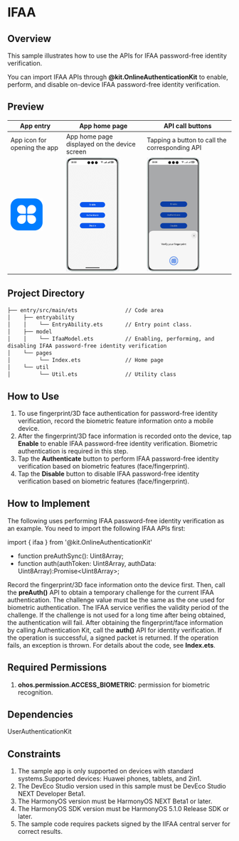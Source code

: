 # IFAA

## Overview

This sample illustrates how to use the APIs for IFAA password-free identity verification.

You can import IFAA APIs through **@kit.OnlineAuthenticationKit** to enable, perform, and disable on-device IFAA password-free identity verification.


## Preview

| App entry| App home page| API call buttons|
| --------------- | --------------- | -------------- |
| App icon for opening the app| App home page displayed on the device screen  | Tapping a button to call the corresponding API |
| <img src=".\image\startIcon.png" style="zoom:50%;" /> | <img src=".\image\homepage_en.jpeg" style="zoom:25%;" /> | <img src=".\image\results_en.jpeg" style="zoom:25%;" /> |

## Project Directory

```
├── entry/src/main/ets               // Code area
│    ├── entryability
│    │    └── EntryAbility.ets       // Entry point class.
│    ├── model
│    │    └── IfaaModel.ets          // Enabling, performing, and disabling IFAA password-free identity verification
│    └── pages
│         └── Index.ets              // Home page
│    └── util
│         └── Util.ets               // Utility class
```



## How to Use

1. To use fingerprint/3D face authentication for password-free identity verification, record the biometric feature information onto a mobile device.
2. After the fingerprint/3D face information is recorded onto the device, tap **Enable** to enable IFAA password-free identity verification. Biometric authentication is required in this step.
3. Tap the **Authenticate** button to perform IFAA password-free identity verification based on biometric features (face/fingerprint).
4. Tap the **Disable** button to disable IFAA password-free identity verification based on biometric features (face/fingerprint).


## How to Implement
The following uses performing IFAA password-free identity verification as an example. You need to import the following IFAA APIs first:

import { ifaa } from '@kit.OnlineAuthenticationKit'
* function preAuthSync(): Uint8Array;
* function auth(authToken: Uint8Array, authData: Uint8Array):Promise&lt;Uint8Array&gt;;

Record the fingerprint/3D face information onto the device first. Then, call the **preAuth()** API to obtain a temporary challenge for the current IFAA authentication. The challenge value must be the same as the one used for biometric authentication. The IFAA service verifies the validity period of the challenge. If the challenge is not used for a long time after being obtained, the authentication will fail.
After obtaining the fingerprint/face information by calling Authentication Kit, call the **auth()** API for identity verification. If the operation is successful, a signed packet is returned. If the operation fails, an exception is thrown.
For details about the code, see **Index.ets**.


## Required Permissions

1. **ohos.permission.ACCESS_BIOMETRIC**: permission for biometric recognition.

## Dependencies

UserAuthenticationKit

## Constraints

1. The sample app is only supported on devices with standard systems.Supported devices: Huawei phones, tablets, and 2in1.
2. The DevEco Studio version used in this sample must be DevEco Studio NEXT Developer Beta1.
3. The HarmonyOS version must be  HarmonyOS NEXT Beta1 or later.
4. The HarmonyOS SDK version must be HarmonyOS 5.1.0 Release SDK or later.
5. The sample code requires packets signed by the IIFAA central server for correct results.
